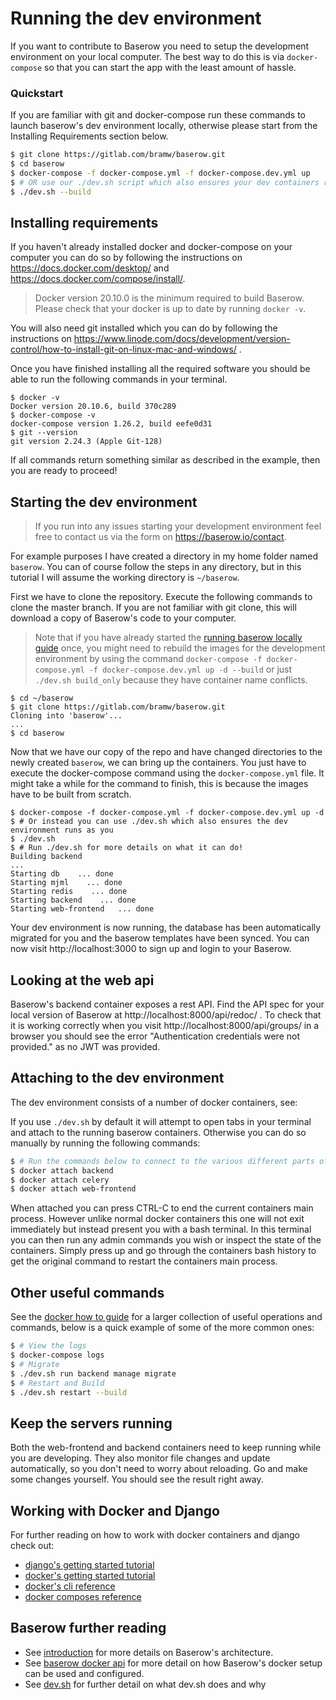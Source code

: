 # Running the dev environment

If you want to contribute to Baserow you need to setup the development environment on
your local computer. The best way to do this is via `docker-compose` so that you can
start the app with the least amount of hassle.

### Quickstart

If you are familiar with git and docker-compose run these commands to launch baserow's
dev environment locally, otherwise please start from the Installing Requirements section
below.

```bash
$ git clone https://gitlab.com/bramw/baserow.git
$ cd baserow
$ docker-compose -f docker-compose.yml -f docker-compose.dev.yml up
$ # OR use our ./dev.sh script which also ensures your dev containers run as your user
$ ./dev.sh --build
```

## Installing requirements

If you haven't already installed docker and docker-compose on your computer you can do
so by following the instructions on https://docs.docker.com/desktop/ and
https://docs.docker.com/compose/install/.

> Docker version 20.10.0 is the minimum required to build Baserow. Please check that 
> your docker is up to date by running `docker -v`.

You will also need git installed which you can do by following the instructions on
https://www.linode.com/docs/development/version-control/how-to-install-git-on-linux-mac-and-windows/
.

Once you have finished installing all the required software you should be able to run
the following commands in your terminal.

```
$ docker -v
Docker version 20.10.6, build 370c289
$ docker-compose -v
docker-compose version 1.26.2, build eefe0d31
$ git --version
git version 2.24.3 (Apple Git-128)
```

If all commands return something similar as described in the example, then you are ready
to proceed!

## Starting the dev environment

> If you run into any issues starting your development environment feel free to contact
> us via the form on https://baserow.io/contact.

For example purposes I have created a directory in my home folder named `baserow`. You
can of course follow the steps in any directory, but in this tutorial I will assume the
working directory is `~/baserow`.

First we have to clone the repository. Execute the following commands to clone the
master branch. If you are not familiar with git clone, this will download a copy of
Baserow's code to your computer.

> Note that if you have already started the
> [running baserow locally guide](../guides/running-baserow-locally.md) once, you might
> need to rebuild the images for the development environment by using the command
> `docker-compose -f docker-compose.yml -f docker-compose.dev.yml up -d --build`
> or just `./dev.sh build_only` because they have container name conflicts.

```
$ cd ~/baserow
$ git clone https://gitlab.com/bramw/baserow.git
Cloning into 'baserow'...
...
$ cd baserow
```

Now that we have our copy of the repo and have changed directories to the newly
created `baserow`, we can bring up the containers. You just have to execute the
docker-compose command using the `docker-compose.yml` file. It might take a while for
the command to finish, this is because the images have to be built from scratch.

```
$ docker-compose -f docker-compose.yml -f docker-compose.dev.yml up -d
$ # Or instead you can use ./dev.sh which also ensures the dev environment runs as you 
$ ./dev.sh 
$ # Run ./dev.sh for more details on what it can do! 
Building backend
...
Starting db    ... done
Starting mjml    ... done
Starting redis    ... done
Starting backend    ... done
Starting web-frontend   ... done
```

Your dev environment is now running, the database has been automatically migrated for
you and the baserow templates have been synced. You can now visit http://localhost:3000
to sign up and login to your Baserow.

## Looking at the web api

Baserow's backend container exposes a rest API. Find the API spec for your local version
of Baserow at http://localhost:8000/api/redoc/ . To check that it is working correctly
when you visit http://localhost:8000/api/groups/ in a browser you should see the error
"Authentication credentials were not provided." as no JWT was provided.

## Attaching to the dev environment

The dev environment consists of a number of docker containers, see:

If you use `./dev.sh` by default it will attempt to open tabs in your terminal and
attach to the running baserow containers. Otherwise you can do so manually by running
the following commands:

```bash
$ # Run the commands below to connect to the various different parts of Baserow
$ docker attach backend
$ docker attach celery 
$ docker attach web-frontend
```

When attached you can press CTRL-C to end the current containers main process. However
unlike normal docker containers this one will not exit immediately but instead present
you with a bash terminal. In this terminal you can then run any admin commands you wish
or inspect the state of the containers. Simply press up and go through the containers
bash history to get the original command to restart the containers main process.

## Other useful commands

See the [docker how to guide](../guides/baserow-docker-how-to.md) for a larger collection of
useful operations and commands, below is a quick example of some of the more common
ones:

```bash
$ # View the logs 
$ docker-compose logs 
$ # Migrate
$ ./dev.sh run backend manage migrate
$ # Restart and Build 
$ ./dev.sh restart --build 
```

## Keep the servers running

Both the web-frontend and backend containers need to keep running while you are
developing. They also monitor file changes and update automatically, so you don't need
to worry about reloading. Go and make some changes yourself. You should see the result
right away.

## Working with Docker and Django

For further reading on how to work with docker containers and django check out:

- [django's getting started tutorial](https://docs.djangoproject.com/en/3.1/intro/tutorial01/)
- [docker's getting started tutorial](https://docs.docker.com/get-started/)
- [docker's cli reference](https://docs.docker.com/engine/reference/run/)
- [docker composes reference](https://docs.docker.com/compose/)

## Baserow further reading

- See [introduction](../getting-started/introduction.md) for more details on Baserow's
  architecture.
- See [baserow docker api](../reference/baserow-docker-api.md) for more detail on how
  Baserow's docker setup can be used and configured.
- See [dev.sh](dev_sh.md) for further detail on what dev.sh does and why
